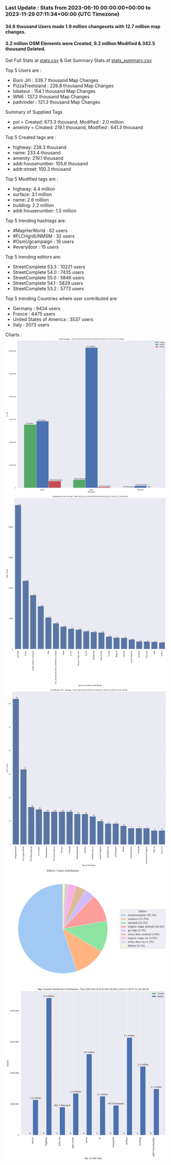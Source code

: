 ### Last Update : Stats from 2023-06-10 00:00:00+00:00 to 2023-11-29 07:11:34+00:00 (UTC Timezone)

#### 34.6 thousand Users made 1.9 million changesets with 12.7 million map changes.
#### 3.2 million OSM Elements were Created, 9.2 million Modified & 342.5 thousand Deleted.
Get Full Stats at [stats.csv](/stats/fieldmappers/Daily/stats.csv)
 & Get Summary Stats at [stats_summary.csv](/stats/fieldmappers/Daily/stats_summary.csv)

Top 5 Users are : 
- Đuro Jiří : 339.7 thousand Map Changes
- PizzaTreeIsland : 226.8 thousand Map Changes
- biketeur : 154.1 thousand Map Changes
- WN6 : 137.2 thousand Map Changes
- padvinder : 121.3 thousand Map Changes

Summary of Supplied Tags
- poi = Created: 673.3 thousand, Modified : 2.0 million
- amenity = Created: 219.1 thousand, Modified : 641.3 thousand


Top 5 Created tags are :
- highway: 238.3 thousand
- name: 233.4 thousand
- amenity: 219.1 thousand
- addr:housenumber: 105.6 thousand
- addr:street: 100.3 thousand


Top 5 Modified tags are :
- highway: 4.4 million
- surface: 3.1 million
- name: 2.6 million
- building: 2.2 million
- addr:housenumber: 1.5 million


Top 5 trending hashtags are:
- #MapHerWorld : 62 users
- #FLCHgrdUNMSM : 32 users
- #OsmUgcampaign : 16 users
- #everydoor : 15 users


Top 5 trending editors are:
- StreetComplete 53.3 : 10221 users
- StreetComplete 54.0 : 7435 users
- StreetComplete 55.0 : 5846 users
- StreetComplete 54.1 : 5829 users
- StreetComplete 53.2 : 5773 users


Top 5 trending Countries where user contributed are:
- Germany : 9434 users
- France : 4475 users
- United States of America : 3537 users
- Italy : 2073 users


 Charts : 
![Alt text](./stats_osm_changes.png) 
![Alt text](./stats_users_per_country.png) 
![Alt text](./stats_users_per_hashtag.png) 
![Alt text](./stats_editors_pie_chart.png) 
![Alt text](./stats_tags.png) 
